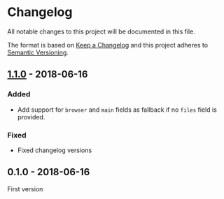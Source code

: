 # Changelog

All notable changes to this project will be documented in this file.

The format is based on [Keep a Changelog](http://keepachangelog.com/) 
and this project adheres to [Semantic Versioning](http://semver.org/).

## [1.1.0] - 2018-06-16

### Added

- Add support for `browser` and `main` fields as fallback if no `files` field is provided.

### Fixed

- Fixed changelog versions

## 0.1.0 - 2018-06-16

First version


[1.1.0]: https://github.com/oscarotero/browser-assets/compare/v0.1.0...v1.1.0
